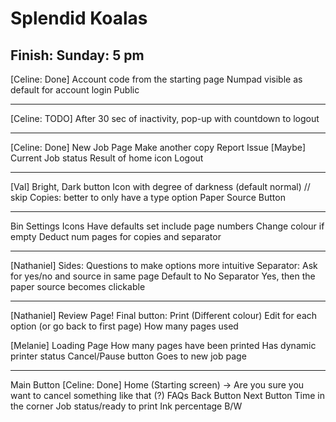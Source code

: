 # Splendid Koalas
## Finish: Sunday: 5 pm 

[Celine: Done]
Account code from the starting page 
Numpad visible as default for account login 
Public
________________________
[Celine: TODO]
After 30 sec of inactivity, pop-up with countdown to logout
________________________
[Celine: Done]
New Job Page
Make another copy
Report Issue
[Maybe] Current Job status
Result of home icon
Logout
________________________
[Val]
Bright, Dark button Icon with degree of darkness  (default normal) // skip
Copies: better to only have a type option 
Paper Source Button 
________________________
Bin Settings Icons
Have defaults set
include page numbers
Change colour if empty
Deduct num pages for copies and separator
________________________
[Nathaniel] 
Sides: Questions to make options more intuitive 
Separator: Ask for yes/no and source in same page 
Default to No Separator
Yes, then the paper source becomes clickable 
________________________
[Nathaniel]
Review Page!
Final button: Print (Different colour)
Edit for each option (or go back to first page)
How many pages used 

[Melanie] Loading Page
How many pages have been printed
Has dynamic printer status
Cancel/Pause button 
Goes to new job page
________________________
Main Button
[Celine: Done]
Home (Starting screen) -> Are you sure you want to cancel something like that 
(?) FAQs
Back Button
Next Button
Time in the corner
Job status/ready to print
Ink percentage B/W



